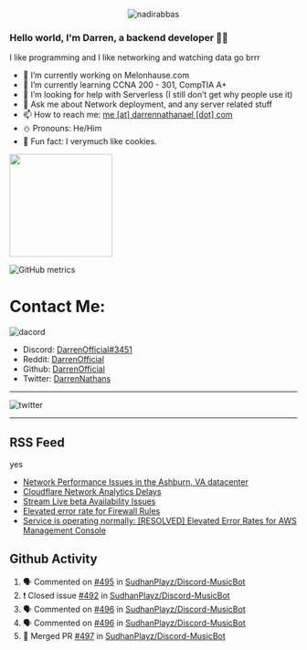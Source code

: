 <p align="center"> <img src="https://komarev.com/ghpvc/?username=DarrenOfficial&label=Profile%20views&color=0e75b6&style=flat" alt="nadirabbas" /> </p>

### Hello world, I'm Darren, a backend developer 👨‍💻
I like programming and I like networking and watching data go brrr



- 🔭 I’m currently working on Melonhause.com 
- 🌴 I’m currently learning CCNA 200 - 301, CompTIA A+ 
- 🤔 I’m looking for help with Serverless (I still don’t get why people use it) 
- 💬 Ask me about Network deployment, and any server related stuff 
- 📫 How to reach me: [me [at] darrennathanael [dot] com](mailto:me@darrennathanael.com) 
- ⛄️ Pronouns: He/Him 
- 🍪 Fun fact: I verymuch like cookies. 



<img float="center" height="180em" src="https://github-readme-stats.vercel.app/api?hide_border=true&username=DarrenOfficial&show_icons=true&count_private=true&bg_color=00000000&title_color=7F7F7F&icon_color=7F7F7F&text_color=7F7F7F" />


![GitHub metrics](https://metrics.lecoq.io/DarrenOfficial)  


# Contact Me:

![dacord](https://discord.c99.nl/widget/theme-1/508296903960821771.png)

- Discord: [DarrenOfficial#3451](https://discord.com/users/508296903960821771)
- Reddit: [DarrenOfficial](https://reddit.com/u/DarrenOfficiallol)
- Github: [DarrenOfficial](https://github.com/DarrenOfficial)
- Twitter: [DarrenNathans](https://twitter.com/DarrenNathans)


---

<img alt="twitter" src="https://github-readme-twitter.gazf.vercel.app/api?id=DarrenNathans&layout=wide" />


---

## RSS Feed
yes
<!-- BLOG-POST-LIST:START -->
- [Network Performance Issues in the Ashburn, VA datacenter](https://www.cloudflarestatus.com/incidents/bw6g14w5b01f)
- [Cloudflare Network Analytics Delays](https://www.cloudflarestatus.com/incidents/q3kzd065rp04)
- [Stream Live beta Availability Issues](https://www.cloudflarestatus.com/incidents/zq119lz0hmyw)
- [Elevated error rate for Firewall Rules](https://www.cloudflarestatus.com/incidents/7wdcwjq4078m)
- [Service is operating normally: [RESOLVED] Elevated Error Rates for AWS Management Console](http://status.aws.amazon.com/)
<!-- BLOG-POST-LIST:END -->


## Github Activity
<!--START_SECTION:activity-->
1. 🗣 Commented on [#495](https://github.com/SudhanPlayz/Discord-MusicBot/issues/495) in [SudhanPlayz/Discord-MusicBot](https://github.com/SudhanPlayz/Discord-MusicBot)
2. ❗️ Closed issue [#492](https://github.com/SudhanPlayz/Discord-MusicBot/issues/492) in [SudhanPlayz/Discord-MusicBot](https://github.com/SudhanPlayz/Discord-MusicBot)
3. 🗣 Commented on [#496](https://github.com/SudhanPlayz/Discord-MusicBot/issues/496) in [SudhanPlayz/Discord-MusicBot](https://github.com/SudhanPlayz/Discord-MusicBot)
4. 🗣 Commented on [#496](https://github.com/SudhanPlayz/Discord-MusicBot/issues/496) in [SudhanPlayz/Discord-MusicBot](https://github.com/SudhanPlayz/Discord-MusicBot)
5. 🎉 Merged PR [#497](https://github.com/SudhanPlayz/Discord-MusicBot/pull/497) in [SudhanPlayz/Discord-MusicBot](https://github.com/SudhanPlayz/Discord-MusicBot)
<!--END_SECTION:activity-->


<!--START_SECTION:waka-->
<!--END_SECTION:waka-->
